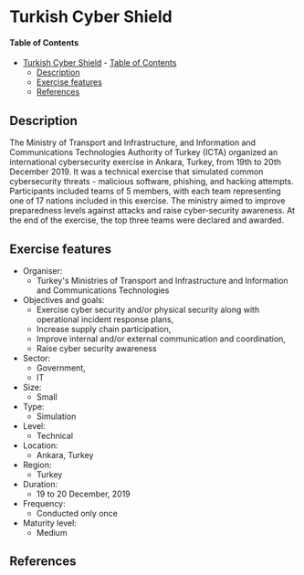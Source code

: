 # Turkish Cyber Shield

#### Table of Contents 

<!-- START doctoc generated TOC please keep comment here to allow auto update -->
<!-- DON'T EDIT THIS SECTION, INSTEAD RE-RUN doctoc TO UPDATE -->


- [Turkish Cyber Shield](#turkish-cyber-shield)
      - [Table of Contents](#table-of-contents)
  - [Description](#description)
  - [Exercise features](#exercise-features)
  - [References](#references)

<!-- END doctoc generated TOC please keep comment here to allow auto update -->

## Description 
The Ministry of Transport and Infrastructure, and Information and Communications Technologies Authority of Turkey (ICTA) organized an international cybersecurity exercise in Ankara, Turkey, from 19th to 20th December 2019. It was a technical exercise that simulated common cybersecurity threats - malicious software, phishing, and hacking attempts. Participants included teams of 5 members, with each team representing one of 17 nations included in this exercise. The ministry aimed to improve preparedness levels against attacks and raise cyber-security awareness. At the end of the exercise, the top three teams were declared and awarded.

## Exercise features

- Organiser:
  - Turkey's Ministries of Transport and Infrastructure and Information and Communications Technologies
- Objectives and goals:
  - Exercise cyber security and/or physical security along with operational incident response plans,
  - Increase supply chain participation,
  - Improve internal and/or external communication and coordination,
  - Raise cyber security awareness
- Sector:
  - Government,
  - IT
- Size:
  - Small
- Type:
  - Simulation
- Level:
  - Technical
- Location:
  - Ankara, Turkey
- Region:
  - Turkey
- Duration:
  - 19 to 20 December, 2019
- Frequency:
  - Conducted only once
- Maturity level:
  - Medium

## References